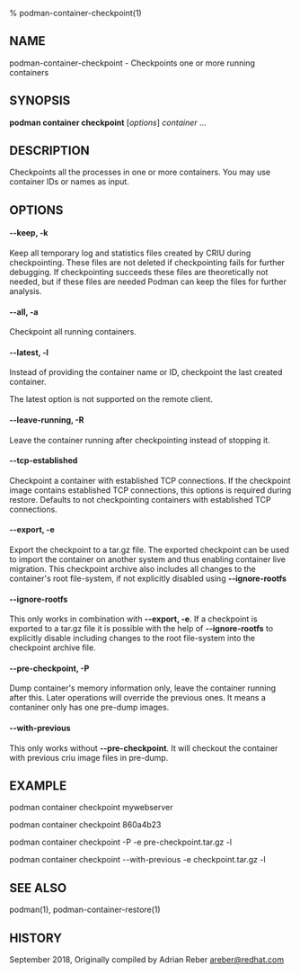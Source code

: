 % podman-container-checkpoint(1)

## NAME
podman\-container\-checkpoint - Checkpoints one or more running containers

## SYNOPSIS
**podman container checkpoint** [*options*] *container* ...

## DESCRIPTION
Checkpoints all the processes in one or more containers. You may use container IDs or names as input.

## OPTIONS
#### **--keep**, **-k**

Keep all temporary log and statistics files created by CRIU during checkpointing. These files
are not deleted if checkpointing fails for further debugging. If checkpointing succeeds these
files are theoretically not needed, but if these files are needed Podman can keep the files
for further analysis.

#### **--all**, **-a**

Checkpoint all running containers.

#### **--latest**, **-l**

Instead of providing the container name or ID, checkpoint the last created container.

The latest option is not supported on the remote client.

#### **--leave-running**, **-R**

Leave the container running after checkpointing instead of stopping it.

#### **--tcp-established**

Checkpoint a container with established TCP connections. If the checkpoint
image contains established TCP connections, this options is required during
restore. Defaults to not checkpointing containers with established TCP
connections.

#### **--export**, **-e**

Export the checkpoint to a tar.gz file. The exported checkpoint can be used
to import the container on another system and thus enabling container live
migration. This checkpoint archive also includes all changes to the container's
root file-system, if not explicitly disabled using **--ignore-rootfs**

#### **--ignore-rootfs**

This only works in combination with **--export, -e**. If a checkpoint is
exported to a tar.gz file it is possible with the help of **--ignore-rootfs**
to explicitly disable including changes to the root file-system into
the checkpoint archive file.

#### **--pre-checkpoint**, **-P**

Dump container's memory information only, leave the container running after this. Later
operations will override the previous ones. It means a contaniner only has one pre-dump images.

#### **--with-previous**

This only works without **--pre-checkpoint**. It will checkout the container with previous criu image files in pre-dump.
## EXAMPLE

podman container checkpoint mywebserver

podman container checkpoint 860a4b23

podman container checkpoint -P -e pre-checkpoint.tar.gz -l

podman container checkpoint --with-previous -e checkpoint.tar.gz -l

## SEE ALSO
podman(1), podman-container-restore(1)

## HISTORY
September 2018, Originally compiled by Adrian Reber <areber@redhat.com>
